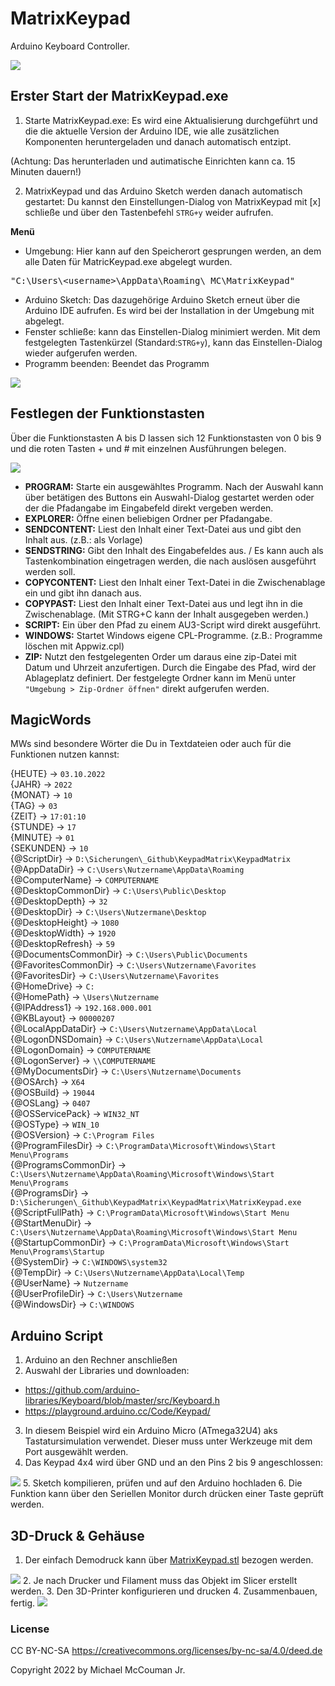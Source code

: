 # MatrixKeypad
Arduino Keyboard Controller.

<img src="https://github.com/ArduinoNanoProjects/MatrixKeypad/blob/main/screenshot1.jpg"/>


## Erster Start der MatrixKeypad.exe

1. Starte MatrixKeypad.exe: Es wird eine Aktualisierung durchgeführt und die die aktuelle Version der Arduino IDE, wie alle zusätzlichen Komponenten heruntergeladen und danach automatisch entzipt.

(Achtung: Das herunterladen und autimatische Einrichten kann ca. 15 Minuten dauern!)

2. MatrixKeypad und das Arduino Sketch werden danach automatisch gestartet: Du kannst den Einstellungen-Dialog von MatrixKeypad mit [x] schließe und über den Tastenbefehl `STRG+y` weider aufrufen. 

**Menü**
- Umgebung: Hier kann auf den Speicherort gesprungen werden, an dem alle Daten für MatricKeypad.exe abgelegt wurden.
<pre>"C:\Users\&lt;username&gt;\AppData\Roaming\_MC\MatrixKeypad"</pre>
- Arduino Sketch: Das dazugehörige Arduino Sketch erneut über die Arduino IDE aufrufen. Es wird bei der Installation in der Umgebung mit abgelegt.
- Fenster schließe: kann das Einstellen-Dialog minimiert werden. Mit dem festgelegten Tastenkürzel (Standard:`STRG+y`), kann das Einstellen-Dialog wieder aufgerufen werden.
- Programm beenden: Beendet das Programm

<img src="https://github.com/ArduinoNanoProjects/MatrixKeypad/blob/main/screenshot3.jpg"/>


## Festlegen der Funktionstasten

Über die Funktionstasten A bis D lassen sich 12 Funktionstasten von 0 bis 9 und die roten Tasten + und # mit einzelnen Ausführungen belegen.

<img src="https://github.com/ArduinoNanoProjects/MatrixKeypad/blob/main/screenshot4.jpg"/>

- **PROGRAM:** Starte ein ausgewähltes Programm. Nach der Auswahl kann über betätigen des Buttons ein Auswahl-Dialog gestartet werden oder der die Pfadangabe im Eingabefeld direkt vergeben werden.
- **EXPLORER:** Öffne einen beliebigen Ordner per Pfadangabe.
- **SENDCONTENT:** Liest den Inhalt einer Text-Datei aus und gibt den Inhalt aus. (z.B.: als Vorlage)
- **SENDSTRING:** Gibt den Inhalt des Eingabefeldes aus. / Es kann auch als Tastenkombination eingetragen werden, die nach auslösen ausgeführt werden soll.
- **COPYCONTENT:** Liest den Inhalt einer Text-Datei in die Zwischenablage ein und gibt ihn danach aus.
- **COPYPAST:** Liest den Inhalt einer Text-Datei aus und legt ihn in die Zwischenablage. (Mit STRG+C kann der Inhalt ausgegeben werden.)
- **SCRIPT:** Ein über den Pfad zu einem AU3-Script wird direkt ausgeführt.
- **WINDOWS:** Startet Windows eigene CPL-Programme. (z.B.: Programme löschen mit Appwiz.cpl)
- **ZIP:** Nutzt den festgelegenten Order um daraus eine zip-Datei mit Datum und Uhrzeit anzufertigen. Durch die Eingabe des Pfad, wird der Ablageplatz definiert. Der festgelegte Ordner kann im Menü unter `"Umgebung > Zip-Ordner öffnen"` direkt aufgerufen werden.


## MagicWords

MWs sind besondere Wörter die Du in Textdateien oder auch für die Funktionen nutzen kannst:

{HEUTE} -> `03.10.2022` <br>
{JAHR} -> `2022` <br>
{MONAT} -> `10` <br>
{TAG} -> `03` <br>
{ZEIT} -> `17:01:10` <br>
{STUNDE} -> `17` <br>
{MINUTE} -> `01` <br>
{SEKUNDEN} -> `10` <br>
{@ScriptDir} -> `D:\Sicherungen\_Github\KeypadMatrix\KeypadMatrix` <br>
{@AppDataDir} -> `C:\Users\Nutzername\AppData\Roaming` <br>
{@ComputerName} -> `COMPUTERNAME` <br>
{@DesktopCommonDir} -> `C:\Users\Public\Desktop` <br>
{@DesktopDepth} -> `32` <br>
{@DesktopDir} -> `C:\Users\Nutzermane\Desktop` <br>
{@DesktopHeight} -> `1080` <br>
{@DesktopWidth} -> `1920` <br>
{@DesktopRefresh} -> `59` <br>
{@DocumentsCommonDir} -> `C:\Users\Public\Documents` <br>
{@FavoritesCommonDir} -> `C:\Users\Nutzername\Favorites` <br>
{@FavoritesDir} -> `C:\Users\Nutzername\Favorites` <br>
{@HomeDrive} -> `C:` <br>
{@HomePath} -> `\Users\Nutzername` <br>
{@IPAddress1} -> `192.168.000.001` <br>
{@KBLayout} -> `00000207`  <br>
{@LocalAppDataDir} -> `C:\Users\Nutzername\AppData\Local` <br>
{@LogonDNSDomain} -> `C:\Users\Nutzername\AppData\Local` <br>
{@LogonDomain} -> `COMPUTERNAME` <br>
{@LogonServer} -> `\\COMPUTERNAME` <br>
{@MyDocumentsDir} -> `C:\Users\Nutzername\Documents` <br>
{@OSArch} -> `X64` <br>
{@OSBuild} -> `19044` <br>
{@OSLang} -> `0407` <br>
{@OSServicePack} -> `WIN32_NT` <br>
{@OSType} -> `WIN_10` <br>
{@OSVersion} -> `C:\Program Files` <br>
{@ProgramFilesDir} -> `C:\ProgramData\Microsoft\Windows\Start Menu\Programs` <br>
{@ProgramsCommonDir} -> `C:\Users\Nutzername\AppData\Roaming\Microsoft\Windows\Start Menu\Programs` <br>
{@ProgramsDir} -> `D:\Sicherungen\_Github\KeypadMatrix\KeypadMatrix\MatrixKeypad.exe` <br>
{@ScriptFullPath} -> `C:\ProgramData\Microsoft\Windows\Start Menu` <br>
{@StartMenuDir} -> `C:\Users\Nutzername\AppData\Roaming\Microsoft\Windows\Start Menu` <br>
{@StartupCommonDir} -> `C:\ProgramData\Microsoft\Windows\Start Menu\Programs\Startup` <br>
{@SystemDir} -> `C:\WINDOWS\system32` <br>
{@TempDir} -> `C:\Users\Nutzername\AppData\Local\Temp` <br>
{@UserName} -> `Nutzername` <br>
{@UserProfileDir} -> `C:\Users\Nutzername` <br>
{@WindowsDir} -> `C:\WINDOWS` 


## Arduino Script

1. Arduino an den Rechner anschließen
2. Auswahl der Libraries und downloaden:
- https://github.com/arduino-libraries/Keyboard/blob/master/src/Keyboard.h
- https://playground.arduino.cc/Code/Keypad/
3. In diesem Beispiel wird ein Arduino Micro (ATmega32U4) aks Tastatursimulation verwendet.
Dieser muss unter Werkzeuge mit dem Port ausgewählt werden.
4. Das Keypad 4x4 wird über GND und an den Pins 2 bis 9 angeschlossen:
<img src="https://github.com/ArduinoNanoProjects/MatrixKeypad/blob/main/screenshot5.jpg"/>
5. Sketch kompilieren, prüfen und auf den Arduino hochladen
6. Die Funktion kann über den Seriellen Monitor durch drücken einer Taste geprüft werden.


## 3D-Druck & Gehäuse

1. Der einfach Demodruck kann über <a href="https://github.com/ArduinoNanoProjects/MatrixKeypad/blob/main/3dPrint/MatrixKeypad.stl">MatrixKeypad.stl</a> bezogen werden.
<img src="https://github.com/ArduinoNanoProjects/MatrixKeypad/blob/main/screenshot6.jpg"/>
2. Je nach Drucker und Filament muss das Objekt im Slicer erstellt werden.
3. Den 3D-Printer konfigurieren und drucken  
4. Zusammenbauen, fertig.
<img src="https://github.com/ArduinoNanoProjects/MatrixKeypad/blob/main/screenshot2.jpg"/>


### License

CC BY-NC-SA
https://creativecommons.org/licenses/by-nc-sa/4.0/deed.de

Copyright 2022 by Michael McCouman Jr.
